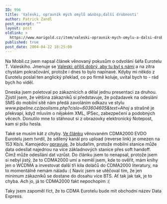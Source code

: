 ```yaml
---
ID: 996
title: 'Valeski, opravník mých omylů a&nbsp;další drobnosti'
author: Patrick Zandl
post_excerpt: ""
layout: post
oldlink: >
  https://www.marigold.cz/item/valeski-opravnik-mych-omylu-a-dalsi-drobnosti
published: true
post_date: 2004-04-22 18:25:00
---
```

<p>
Na Mobil.cz jsem napsal článek věnovaný pokusům o odvolání šéfa Eurotelu T. Valeskiho. Jmenuje se <A href="http://mobil.idnes.cz/publicistika/valeski040422.html" target=_blank>Valeski: příliš dobrý, aby tu byl s námi</A> a na zítra chystám pokračování, protože i dnes to bylo napínavé. Kdyby mi někdo z Eurotelu poslal ten anglický překlad, co po firmě koluje, uvítal bych to - rád bych ho viděl. </p>

<p>
Dneska jsem poletoval po zákaznících a dělal jednu presentaci za druhou. Zjistil jsem, že většina zákazníků si představuje, že požadavek na odeslání SMS do mobilní sítě nám předá zavoláním odkazu ve stylu <EM>www.pipeline.cz/poslisms.php?cislo=603604605&amp;text=Ahoj</EM> a strašně je překvapí, když mluvím o nějakém XML, IPSec, zabezpečení a podobných věcech. Donutilo mne to stáhnout si z obrazovky elektronický Notepost, kam si píšu hesla. </p>

<p>
Také se musím kát z chyby. <A href="http://mobil.idnes.cz/mobilni_komunikace/mobilni_technologie/zpravy-mobilni_technologie/cdma040420.html" target=_blank>Ve článku</A> věnovaném CDMA2000 EVDO Eurotelu jsem tvrdil, že sdílený kanál pro upload (reverse link) je omezen na 153 Kb/s. Kamojedov <A href="http://vucako.bloguje.cz/37201_item.php" target=_blank>opravuje</A>, že bludařím, protože mobilní stanice může data odesílat najednou na více základnových stanice přes soft handoff. Čímž může odesílání dat vzrůst. Do článku jsem to nenapsal, protože jsem si nebyl jistý, že to CDMA2000 umí a neměl jsem, kde to ověřit, mám knihy jen o WCDMA a investovat další tři kila doláčů do CDMA2000 literatury, na to momentálně nemám náladu :( Navíc jsem se utěčoval tím, že jen minimum zákazníků se dostane do dosahu více BTS. Ať tak jak tak, je to chyba. Ach jo, já to CDMA2000 fakt nepochopím :(</p>

<p>
Taky jsem zapoměl říct, že to CDMA Eurotelu bude mít obchodní název Data Express.</p>
